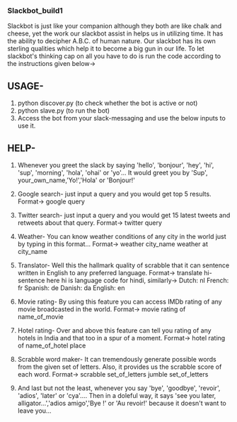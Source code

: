 ### Slackbot_build1

Slackbot is just like your companion although they both are like chalk and cheese, yet the work our slackbot assist in helps us in utilizing time. It has the ability to decipher A.B.C. of human nature. Our slackbot has its own sterling qualities which help it to become a big gun in our life. To let slackbot's thinking cap on all you have to do is run the code according to the instructions given below->

## USAGE- 
1. python discover.py   (to check whether the bot is active or not)
2. python slave.py      (to run the bot)
3. Access the bot from your slack-messaging and use the below inputs to use it.

## HELP-
1.  Whenever you greet the slack by saying 'hello', 'bonjour', 'hey', 'hi', 'sup', 'morning', 'hola', 'ohai' or 'yo'...
    It would greet you by 'Sup', your_own_name,'Yo!','Hola' or 'Bonjour!'

2.  Google search- just input a query and you would get top 5 results.
    Format->    google query
    
3.  Twitter search- just input a query and you would get 15 latest tweets and retweets about that query.
    Format->    twitter query
    
4.  Weather- You can know weather conditions of any city in the world just by typing in this format...
    Format->    weather city_name
                weather at city_name
                
5.  Translator- Well this the hallmark quality of scrabble that it can sentence written in English to any preferred language.
    Format->    translate hi- sentence
                here hi is language code for hindi, similarly->
                Dutch: nl
                French: fr
                Spanish: de
                Danish: da
                English: en
                
6.  Movie rating- By using this feature you can access IMDb rating of any movie broadcasted in the world.
    Format->    movie rating of name_of_movie
    
7.  Hotel rating- Over and above this feature can tell you rating of any hotels in India and that too in a spur of a moment.
    Format->    hotel rating of name_of_hotel place
    
8.  Scrabble word maker- It can tremendously generate possible words from the given set of letters. Also, it provides us the scrabble score of each word.
    Format->    scrabble set_of_letters
                jumble set_of_letters
        
9.  And last but not the least, whenever you say 'bye', 'goodbye', 'revoir', 'adios', 'later' or 'cya'....
    Then in a doleful way, it says 'see you later, alligator...','adios amigo','Bye !' or 'Au revoir!' because it doesn't want to leave you...

